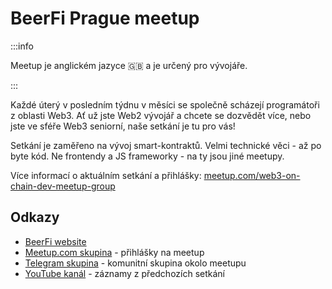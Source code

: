 # BeerFi Prague meetup

:::info

Meetup je anglickém jazyce 🇬🇧 a je určený pro vývojáře.

:::

Každé úterý v posledním týdnu v měsíci se společně scházejí programátoři z oblasti Web3. Ať už jste Web2 vývojář a chcete se dozvědět více, nebo jste ve sféře Web3 seniorní, naše setkání je tu pro vás!

Setkání je zaměřeno na vývoj smart-kontraktů. Velmi technické věci - až po byte kód. Ne frontendy a JS frameworky - na ty jsou jiné meetupy.

Více informací o aktuálním setkání a přihlášky: [meetup.com/web3-on-chain-dev-meetup-group](https://www.meetup.com/web3-on-chain-dev-meetup-group/)

## Odkazy

* [BeerFi website](https://beerfi.gwei.cz)
* [Meetup.com skupina](https://www.meetup.com/web3-on-chain-dev-meetup-group/) - přihlášky na meetup
* [Telegram skupina](https://t.me/+eA4eMYlEo-k2ZGVk) - komunitní skupina okolo meetupu
* [YouTube kanál](https://www.youtube.com/channel/UCx6X-hMBDO7IXQE48QUWXOw) - záznamy z předchozích setkání
